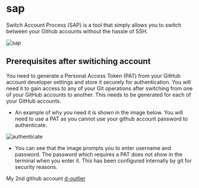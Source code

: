 # sap
Switch Account Process (SAP) is a tool that simply allows you to switch between your Github accounts without the hassle of SSH.

![sap](https://github.com/osag1e/sap/blob/main/sap.png)

## Prerequisites after switiching account
You need to generate a Personal Access Token (PAT) from your GitHub account developer settings and store it securely for authentication. You will need it to gain access to any of your Git operations after switching from one of your GitHub accounts to another. This needs to be generated for each of your GitHub accounts.

- An example of why you need it is shown in the image below. You will need to use a PAT as you cannot use your github account password to authenticate.

![authenticate](https://github.com/osag1e/sap/blob/main/authenticate.png)

- You can see that the image prompts you to enter username and password. The password which requires a PAT does not show in the terminal when you enter it. This has been configured internally by git for security reasons. 

My 2nd github account [d-outlier](https://github.com/d-outlier)


